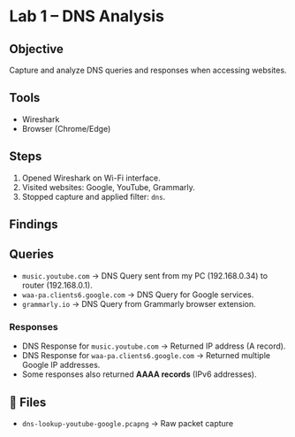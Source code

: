 # Lab 1 – DNS Analysis

## Objective
Capture and analyze DNS queries and responses when accessing websites.

##  Tools
- Wireshark
- Browser (Chrome/Edge)

## Steps
1. Opened Wireshark on Wi-Fi interface.
2. Visited websites: Google, YouTube, Grammarly.
3. Stopped capture and applied filter: `dns`.

## Findings
## Queries
- `music.youtube.com` → DNS Query sent from my PC (192.168.0.34) to router (192.168.0.1).
- `waa-pa.clients6.google.com` → DNS Query for Google services.
- `grammarly.io` → DNS Query from Grammarly browser extension.

###  Responses
- DNS Response for `music.youtube.com` → Returned IP address (A record).
- DNS Response for `waa-pa.clients6.google.com` → Returned multiple Google IP addresses.
- Some responses also returned **AAAA records** (IPv6 addresses).



## 📁 Files
- `dns-lookup-youtube-google.pcapng` → Raw packet capture




